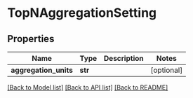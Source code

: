 # TopNAggregationSetting

## Properties
Name | Type | Description | Notes
------------ | ------------- | ------------- | -------------
**aggregation_units** | **str** |  | [optional] 

[[Back to Model list]](../README.md#documentation-for-models) [[Back to API list]](../README.md#documentation-for-api-endpoints) [[Back to README]](../README.md)


